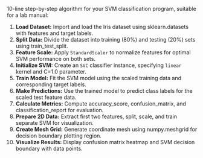 10-line step-by-step algorithm for your SVM classification program, suitable for a lab manual:

1.  **Load Dataset:** Import and load the Iris dataset using sklearn.datasets with features and target labels.
2.  **Split Data:** Divide the dataset into training (80%) and testing (20%) sets using train_test_split.
3.  **Feature Scale:** Apply `StandardScaler` to normalize features for optimal SVM performance on both sets.
4.  **Initialize SVM:** Create an `SVC` classifier instance, specifying `linear` kernel and C=1.0 parameter.
5.  **Train Model:** Fit the SVM model using the scaled training data and corresponding target labels.
6.  **Make Predictions:** Use the trained model to predict class labels for the scaled test feature data.
7.  **Calculate Metrics:** Compute accuracy_score, confusion_matrix, and classification_report for evaluation.
8.  **Prepare 2D Data:** Extract first two features, split, scale, and train separate SVM for visualization.
9.  **Create Mesh Grid:** Generate coordinate mesh using numpy.meshgrid for decision boundary plotting region.
10. **Visualize Results:** Display confusion matrix heatmap and SVM decision boundary with data points.